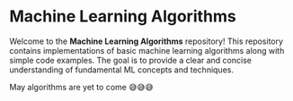 # Machine Learning Algorithms

Welcome to the **Machine Learning Algorithms** repository! This repository contains implementations of basic machine learning algorithms along with simple code examples. The goal is to provide a clear and concise understanding of fundamental ML concepts and techniques.

May algorithms are yet to come 😅😅😅

